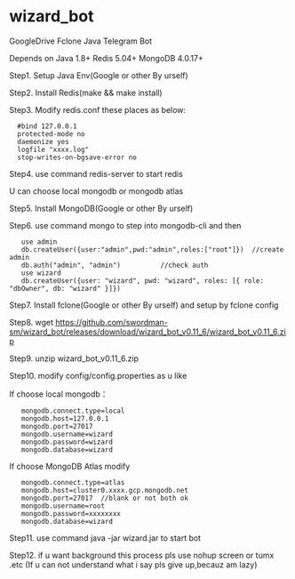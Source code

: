 # wizard_bot
GoogleDrive Fclone Java Telegram Bot

Depends on Java 1.8+  Redis 5.04+  MongoDB 4.0.17+

Step1. Setup Java Env(Google or other By urself)

Step2. Install Redis(make && make install)

Step3. Modify redis.conf these places as below:

      #bind 127.0.0.1
      protected-mode no
      daemonize yes
      logfile "xxxx.log"
      stop-writes-on-bgsave-error no
      
Step4. use command redis-server to start redis

U can choose local mongodb or mongodb atlas

Step5. Install MongoDB(Google or other By urself)

Step6. use command mongo to step into mongodb-cli and then

       use admin
       db.createUser({user:"admin",pwd:"admin",roles:["root"]})  //create admin
       db.auth("admin", "admin")          //check auth
       use wizard
       db.createUser({user: "wizard", pwd: "wizard", roles: [{ role: "dbOwner", db: "wizard" }]})
       
Step7. Install fclone(Google or other By urself) and setup by fclone config

Step8. wget https://github.com/swordman-sm/wizard_bot/releases/download/wizard_bot_v0.11_6/wizard_bot_v0.11_6.zip

Step9. unzip wizard_bot_v0.11_6.zip

Step10. modify config/config.properties as u like

If choose local mongodb：

       mongodb.connect.type=local
       mongodb.host=127.0.0.1
       mongodb.port=27017
       mongodb.username=wizard
       mongodb.password=wizard
       mongodb.database=wizard
       
If choose MongoDB Atlas modify

       mongodb.connect.type=atlas
       mongodb.host=cluster0.xxxx.gcp.mongodb.net
       mongodb.port=27017  //blank or not both ok
       mongodb.username=root
       mongodb.password=xxxxxxxx
       mongodb.database=wizard

Step11. use command java -jar wizard.jar to start bot

Step12. if u want background this process pls use nohup screen or tumx .etc (If u can not understand what i say pls give up,becauz am lazy)
       

